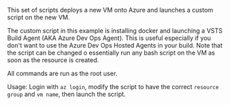 This set of scripts deploys a new VM onto Azure and launches a custom script on the new VM.

The custom script in this example is installing docker and launching a VSTS Build Agent (AKA Azure Dev Ops Agent). This is useful especially if you don't want to use the Azure Dev Ops Hosted Agents in your build. Note that the script can be changed o essentially run any bash script on the VM as soon as the resource is created. 

All commands are run as the root user. 


Usage:
Login with `az login`, modify the script to have the correct `resource group` and `vm name`, then launch the script. 
